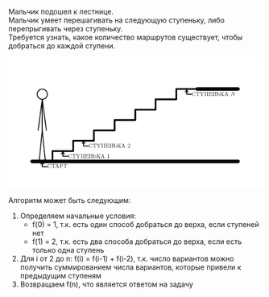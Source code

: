 Мальчик подошел к лестнице.  
Мальчик умеет перешагивать на следующую ступеньку, либо перепрыгивать через ступеньку.  
Требуется узнать, какое количество маршрутов существует, чтобы добраться до каждой ступени.  

![stairs_paths.png](stairs_paths.png)

Алгоритм может быть следующим:

1. Определяем начальные условия:
    - f(0) = 1, т.к. есть один способ добраться до верха, если ступеней нет
    - f(1) = 2, т.к. есть два способа добраться до верха, если есть только одна ступень
2. Для i от 2 до n:
    f(i) = f(i-1) + f(i-2), т.к. число вариантов можно получить суммированием числа вариантов, которые привели к предыдущим ступеням
2. Возвращаем f(n), что является ответом на задачу

